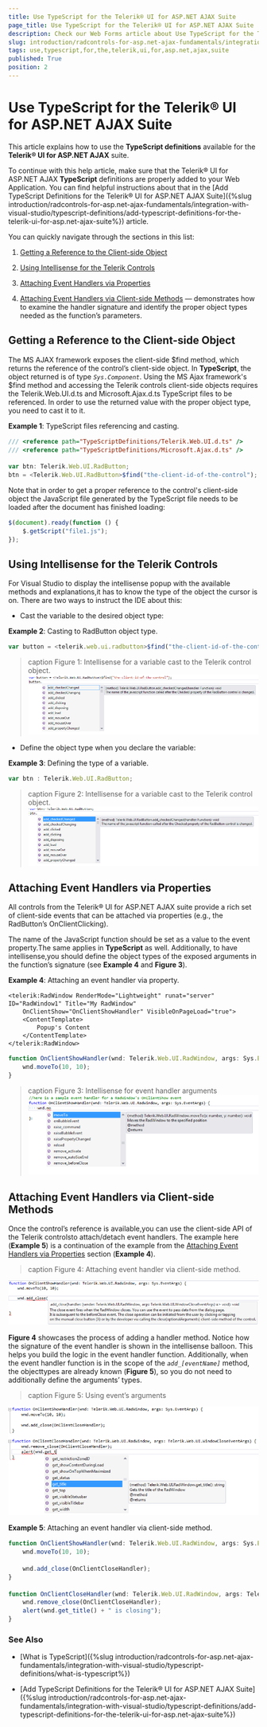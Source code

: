 ```yaml
---
title: Use TypeScript for the Telerik® UI for ASP.NET AJAX Suite
page_title: Use TypeScript for the Telerik® UI for ASP.NET AJAX Suite
description: Check our Web Forms article about Use TypeScript for the Telerik® UI for ASP.NET AJAX Suite.
slug: introduction/radcontrols-for-asp.net-ajax-fundamentals/integration-with-visual-studio/typescript-definitions/use-typescript-for-the-telerik-ui-for-asp.net-ajax-suite
tags: use,typescript,for,the,telerik,ui,for,asp.net,ajax,suite
published: True
position: 2
---
```


# Use TypeScript for the Telerik® UI for ASP.NET AJAX Suite



This article explains how to use the **TypeScript definitions**	available for the **Telerik® UI for ASP.NET AJAX** suite.

To continue with this help article, make sure that the	Telerik® UI for ASP.NET AJAX **TypeScript** definitions are properly added	to your Web Application. You can find helpful instructions about that	in the [Add TypeScript Definitions for the Telerik® UI for ASP.NET AJAX Suite]({%slug introduction/radcontrols-for-asp.net-ajax-fundamentals/integration-with-visual-studio/typescript-definitions/add-typescript-definitions-for-the-telerik-ui-for-asp.net-ajax-suite%}) article.

You can quickly navigate through the sections in this list:

1. [Getting a Reference to the Client-side Object](#getting-a-reference-to-the-client-side-object)

1. [Using Intellisense for the Telerik Controls](#using-intellisense-for-the-telerik-controls)

1. [Attaching Event Handlers via Properties](#attaching-event-handlers-via-properties)

1. [Attaching Event Handlers via Client-side Methods](#attaching-event-handlers-via-client-side-methods) — demonstrates how to examine the handler signature and identify the proper object types needed as the function’s parameters.

## Getting a Reference to the Client-side Object

The MS AJAX framework exposes the client-side $find method,	which returns the reference of the control’s client-side object. In **TypeScript**, the object returned is of type *`Sys.Component`*. Using the MS Ajax framework's $find method and accessing the Telerik controls client-side objects requires the Telerik.Web.UI.d.ts and Microsoft.Ajax.d.ts TypeScript files to be referenced. In order to use the returned value with the proper object type, you need to cast it to it.

**Example 1**: TypeScript files referencing and casting.

````JavaScript
/// <reference path="TypeScriptDefinitions/Telerik.Web.UI.d.ts" />
/// <reference path="TypeScriptDefinitions/Microsoft.Ajax.d.ts" />

var btn: Telerik.Web.UI.RadButton;
btn = <Telerik.Web.UI.RadButton>$find("the-client-id-of-the-control");
````

Note that in order to get a proper reference to the control's client-side object the JavaScript file generated by the TypeScript file needs to be loaded after the document has finished loading:  


````JavaScript
$(document).ready(function () {
    $.getScript("file1.js");
});
````


## Using Intellisense for the Telerik Controls

For Visual Studio to display the intellisense popup with the available methods and explanations,it has to know the type of the object the cursor is on. There are two ways to instruct the IDE about this:

* Cast the variable to the desired object type: 

**Example 2**: Casting to RadButton object type.

````JavaScript
var button = <telerik.web.ui.radbutton>$find("the-client-id-of-the-control");
````

>caption Figure 1: Intellisense for a variable cast to the Telerik control object.
![typescript-intellisense-cast-variable](images/typescript-intellisense-cast-variable.png)

* Define the object type when you declare the variable:

**Example 3**: Defining the type of a variable.

````JavaScript
var btn : Telerik.Web.UI.RadButton;
````

>caption Figure 2: Intellisense for a variable cast to the Telerik control object.
![typescript-intellisense-declared-variable](images/typescript-intellisense-declared-variable.png)

## Attaching Event Handlers via Properties

All controls from the Telerik® UI for ASP.NET AJAX suite provide a rich set of client-side events that can be attached via properties (e.g., the RadButton’s OnClientClicking).

The name of the JavaScript function should be set as a value to the event property.The same applies in **TypeScript** as well. Additionally, to have intellisense,you should define the object types of the exposed arguments in the function’s signature	(see **Example 4** and **Figure 3**).

**Example 4**: Attaching an event handler via property.

````ASP.NET
<telerik:RadWindow RenderMode="Lightweight" runat="server" ID="RadWindow1" Title="My RadWindow"
	OnClientShow="OnClientShowHandler" VisibleOnPageLoad="true">
	<ContentTemplate>
		Popup's Content
	</ContentTemplate>
</telerik:RadWindow>
````

````JavaScript
function OnClientShowHandler(wnd: Telerik.Web.UI.RadWindow, args: Sys.EventArgs) {
	wnd.moveTo(10, 10);
}
````

>caption Figure 3: Intellisense for event handler arguments
![typescript-intellisense-declared-variable-event-handler](images/typescript-intellisense-declared-variable-event-handler.png)

## Attaching Event Handlers via Client-side Methods

Once the control’s reference is available,you can use the client-side API of the Telerik controlsto attach/detach event handlers. The example here (**Example 5**) is a continuation of the example from the [Attaching Event Handlers via Properties](#attaching-event-handlers-via-properties) section (**Example 4**).
>caption Figure 4: Attaching event handler via client-side method.

![typescript-attach-client-side](images/typescript-attach-client-side.png)

**Figure 4** showcases the process of adding a handler method.	Notice how the signature of the event handler is shown in the intellisense balloon. This helps you build the logic in the	event handler function. Additionally, when the event handler	function is in the scope of the *`add_[eventName]`* method, the objecttypes are already known (**Figure 5**), so you do not need to additionally define the arguments’ types.
>caption Figure 5: Using event’s arguments

![typescript-building-handler](images/typescript-building-handler.png)

**Example 5**: Attaching an event handler via client-side method.

````JavaScript
function OnClientShowHandler(wnd: Telerik.Web.UI.RadWindow, args: Sys.EventArgs) {
	wnd.moveTo(10, 10);

	wnd.add_close(OnClientCloseHandler);
}

function OnClientCloseHandler(wnd: Telerik.Web.UI.RadWindow, args: Telerik.Web.UI.WindowCloseEventArgs) {
	wnd.remove_close(OnClientCloseHandler);
	alert(wnd.get_title() + " is closing");
}	
````

### See Also

 * [What is TypeScript]({%slug introduction/radcontrols-for-asp.net-ajax-fundamentals/integration-with-visual-studio/typescript-definitions/what-is-typescript%})

 * [Add TypeScript Definitions for the Telerik® UI for ASP.NET AJAX Suite]({%slug introduction/radcontrols-for-asp.net-ajax-fundamentals/integration-with-visual-studio/typescript-definitions/add-typescript-definitions-for-the-telerik-ui-for-asp.net-ajax-suite%})
